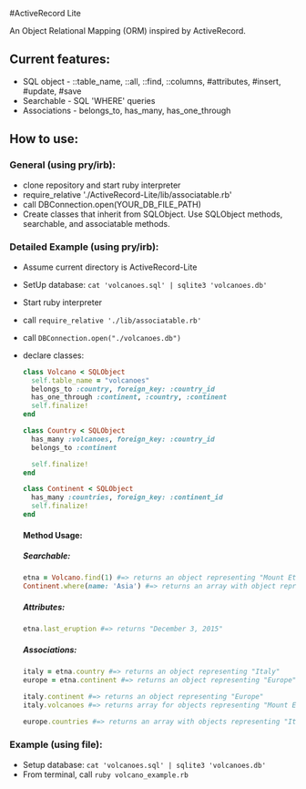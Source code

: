#ActiveRecord Lite

An Object Relational Mapping (ORM) inspired by ActiveRecord.

## Current features:
+ SQL object - ::table_name, ::all, ::find, ::columns, #attributes, #insert, #update, #save
+ Searchable - SQL 'WHERE' queries
+ Associations - belongs_to, has_many, has_one_through

## How to use:
### General (using pry/irb):
+ clone repository and start ruby interpreter
+ require_relative './ActiveRecord-Lite/lib/associatable.rb'
+ call DBConnection.open(YOUR_DB_FILE_PATH)
+ Create classes that inherit from SQLObject. Use SQLObject methods, searchable, and associatable methods.

### Detailed Example (using pry/irb):
+ Assume current directory is ActiveRecord-Lite
+ SetUp database:  `cat 'volcanoes.sql' | sqlite3 'volcanoes.db'`
+ Start ruby interpreter
+ call `require_relative './lib/associatable.rb'`
+ call `DBConnection.open("./volcanoes.db")`
+ declare classes:
    ```ruby
    class Volcano < SQLObject
      self.table_name = "volcanoes"
      belongs_to :country, foreign_key: :country_id
      has_one_through :continent, :country, :continent
      self.finalize!
    end

    class Country < SQLObject
      has_many :volcanoes, foreign_key: :country_id
      belongs_to :continent

      self.finalize!
    end

    class Continent < SQLObject
      has_many :countries, foreign_key: :continent_id
      self.finalize!
    end
    ```

    #### Method Usage:
    ##### **Searchable:**
    ```ruby
    etna = Volcano.find(1) #=> returns an object representing "Mount Etna"
    Continent.where(name: 'Asia') #=> returns an array with object representing Asia
    ```
    ##### **Attributes:**
    ```ruby
    etna.last_eruption #=> returns "December 3, 2015"
    ```
    ##### **Associations:**
    ```ruby
    italy = etna.country #=> returns an object representing "Italy"
    europe = etna.continent #=> returns an object representing "Europe"

    italy.continent #=> returns an object representing "Europe"
    italy.volcanoes #=> returns array for objects representing "Mount Etna", "Vesuvius", and "Stromboli"

    europe.countries #=> returns an array with objects representing "Italy" and "Iceland"
    ```

### Example (using file):
+ Setup database: `cat 'volcanoes.sql' | sqlite3 'volcanoes.db'`
+ From terminal, call `ruby volcano_example.rb`

